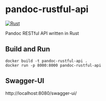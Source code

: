 # pandoc-rustful-api

[![Rust](https://github.com/friessec/pandoc-rustful-api/actions/workflows/rust.yml/badge.svg)](https://github.com/Ferocity/pandoc-rustful-api/actions/workflows/rust.yml)

Pandoc RESTful API written in Rust

## Build and Run

```shell
docker build -t pandoc-rustful-api .
docker run -p 8000:8000 pandoc-rustful-api
```

## Swagger-UI

http://localhost:8080/swagger-ui/
